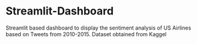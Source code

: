 # Streamlit-Dashboard
Streamlit based dashboard to display the sentiment analysis of US Airlines based on Tweets from 2010-2015. Dataset obtained from Kaggel
